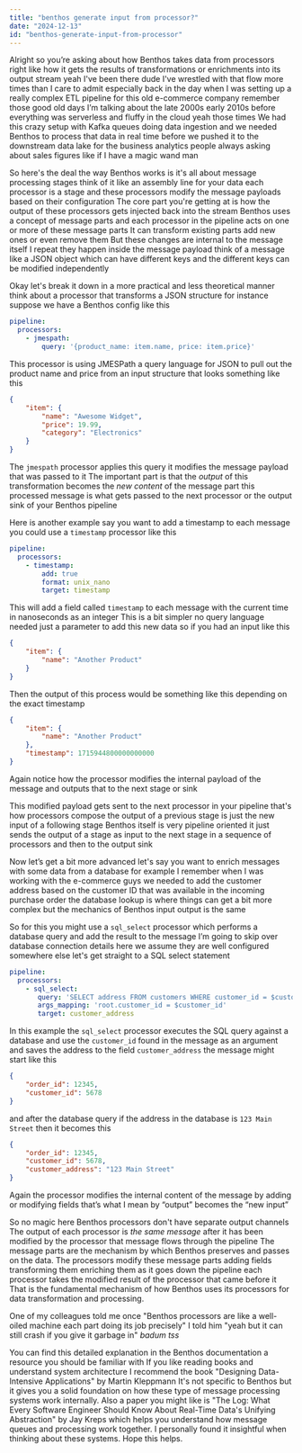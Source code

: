 ```yaml
---
title: "benthos generate input from processor?"
date: "2024-12-13"
id: "benthos-generate-input-from-processor"
---
```


Alright so you’re asking about how Benthos takes data from processors right like how it gets the results of transformations or enrichments into its output stream yeah I've been there dude I've wrestled with that flow more times than I care to admit especially back in the day when I was setting up a really complex ETL pipeline for this old e-commerce company remember those good old days I’m talking about the late 2000s early 2010s before everything was serverless and fluffy in the cloud yeah those times We had this crazy setup with Kafka queues doing data ingestion and we needed Benthos to process that data in real time before we pushed it to the downstream data lake for the business analytics people always asking about sales figures like if I have a magic wand man

So here's the deal the way Benthos works is it's all about message processing stages think of it like an assembly line for your data each processor is a stage and these processors modify the message payloads based on their configuration The core part you're getting at is how the output of these processors gets injected back into the stream Benthos uses a concept of message parts and each processor in the pipeline acts on one or more of these message parts It can transform existing parts add new ones or even remove them But these changes are internal to the message itself I repeat they happen inside the message payload think of a message like a JSON object which can have different keys and the different keys can be modified independently

Okay let's break it down in a more practical and less theoretical manner think about a processor that transforms a JSON structure for instance suppose we have a Benthos config like this

```yaml
pipeline:
  processors:
    - jmespath:
        query: '{product_name: item.name, price: item.price}'
```

This processor is using JMESPath a query language for JSON to pull out the product name and price from an input structure that looks something like this

```json
{
    "item": {
        "name": "Awesome Widget",
        "price": 19.99,
        "category": "Electronics"
    }
}
```

The `jmespath` processor applies this query it modifies the message payload that was passed to it The important part is that the *output* of this transformation becomes the *new content* of the message part this processed message is what gets passed to the next processor or the output sink of your Benthos pipeline

Here is another example say you want to add a timestamp to each message you could use a `timestamp` processor like this

```yaml
pipeline:
  processors:
    - timestamp:
        add: true
        format: unix_nano
        target: timestamp
```
This will add a field called `timestamp` to each message with the current time in nanoseconds as an integer This is a bit simpler no query language needed just a parameter to add this new data so if you had an input like this
```json
{
    "item": {
        "name": "Another Product"
    }
}
```
Then the output of this process would be something like this depending on the exact timestamp
```json
{
    "item": {
        "name": "Another Product"
    },
    "timestamp": 1715944800000000000
}
```
Again notice how the processor modifies the internal payload of the message and outputs that to the next stage or sink

This modified payload gets sent to the next processor in your pipeline that's how processors compose the output of a previous stage is just the new input of a following stage Benthos itself is very pipeline oriented it just sends the output of a stage as input to the next stage in a sequence of processors and then to the output sink

Now let’s get a bit more advanced let's say you want to enrich messages with some data from a database for example I remember when I was working with the e-commerce guys we needed to add the customer address based on the customer ID that was available in the incoming purchase order the database lookup is where things can get a bit more complex but the mechanics of Benthos input output is the same

So for this you might use a `sql_select` processor which performs a database query and add the result to the message I’m going to skip over database connection details here we assume they are well configured somewhere else let's get straight to a SQL select statement

```yaml
pipeline:
  processors:
    - sql_select:
       query: 'SELECT address FROM customers WHERE customer_id = $customer_id'
       args_mapping: 'root.customer_id = $customer_id'
       target: customer_address
```

In this example the `sql_select` processor executes the SQL query against a database and use the `customer_id` found in the message as an argument and saves the address to the field `customer_address` the message might start like this

```json
{
    "order_id": 12345,
    "customer_id": 5678
}
```
and after the database query if the address in the database is `123 Main Street` then it becomes this

```json
{
    "order_id": 12345,
    "customer_id": 5678,
    "customer_address": "123 Main Street"
}
```
Again the processor modifies the internal content of the message by adding or modifying fields that’s what I mean by “output” becomes the “new input”

So no magic here Benthos processors don't have separate output channels The output of each processor is *the same message* after it has been modified by the processor that message flows through the pipeline The message parts are the mechanism by which Benthos preserves and passes on the data. The processors modify these message parts adding fields transforming them enriching them as it goes down the pipeline each processor takes the modified result of the processor that came before it That is the fundamental mechanism of how Benthos uses its processors for data transformation and processing.

One of my colleagues told me once "Benthos processors are like a well-oiled machine each part doing its job precisely" I told him "yeah but it can still crash if you give it garbage in" *badum tss*

You can find this detailed explanation in the Benthos documentation a resource you should be familiar with If you like reading books and understand system architecture I recommend the book "Designing Data-Intensive Applications" by Martin Kleppmann It's not specific to Benthos but it gives you a solid foundation on how these type of message processing systems work internally. Also a paper you might like is "The Log: What Every Software Engineer Should Know About Real-Time Data's Unifying Abstraction" by Jay Kreps which helps you understand how message queues and processing work together. I personally found it insightful when thinking about these systems. Hope this helps.
